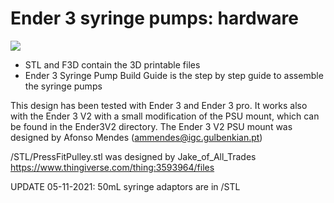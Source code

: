 # Ender 3 syringe pumps: hardware

![][1]

+ STL and F3D contain the 3D printable files 
+ Ender 3 Syringe Pump Build Guide is the step by step guide to assemble the syringe pumps 

This design has been tested with Ender 3 and Ender 3 pro. It works also with the Ender 3 V2 with a small modification of the PSU mount, which can be found in the Ender3V2 directory. The Ender 3 V2 PSU mount was designed by Afonso Mendes (ammendes@igc.gulbenkian.pt) 

/STL/PressFitPulley.stl was designed by Jake_of_All_Trades https://www.thingiverse.com/thing:3593964/files 

UPDATE 05-11-2021: 50mL syringe adaptors are in /STL 

[1]: https://github.com/Vsaggiomo/Ender3-syringe-pumps/blob/main/Figures/fig2.jpg
